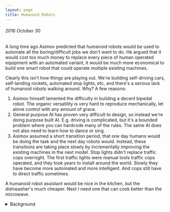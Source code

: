 ```yaml
---
layout: page
title: Humanoid Robots
---
```


###### 2016 October 30<br>
A long time ago Asimov predicted that humanoid robots would be used to automate all the boring/difficult jobs we don't want to do. He argued that it would cost too much money to replace every piece of human operated equipment with an automated variant, it would be much more economical to build one smart robot that could operate multiple existing machines.

Clearly this isn't how things are playing out. We're building self-driving cars, self-landing rockets, automated stop lights, etc, and there's a serious lack of humanoid robots walking around. Why? A few reasons:
1) Asimov himself lamented the difficulty in building a decent bipedal robot. The organic versatility is very hard to reproduce mechanically, let alone control with any amount of grace.
2) General purpose AI has proven very difficult to design, so instead we're doing purpose built AI. E.g. driving is complicated, but it's a bounded problem where you can hardcode many of the rules. The same AI does not also need to learn how to dance or sing.
3) Asimov assumed a short transition period, that one day humans would be doing the task and the next day robots would. Instead, these transitions are taking place slowly by incrementally improving the existing machines in the next model. Stop lights didn't replace traffic cops overnight. The first traffic lights were manual tools traffic cops operated, and they took years to install around the world. Slowly they have become more automated and more intelligent. And cops still have to direct traffic sometimes.

A humanoid robot assistant would be nice in the kitchen, but the dishwasher's much cheaper. Next I need one that can cook better than the microwave.

<details>
  <summary>Background</summary>
Originally posted on Google+.
</details>

